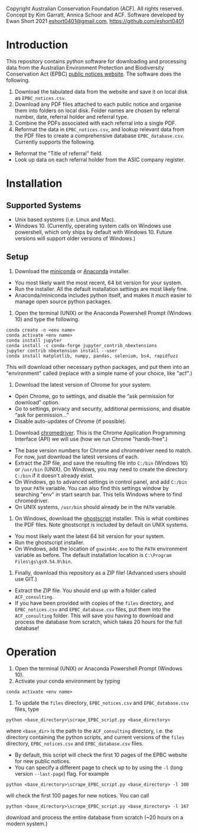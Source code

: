 Copyright Australian Conservation Foundation (ACF). All rights reserved.
Concept by Kim Garratt, Annica Schoor and ACF.
Software developed by Ewan Short 2021
<eshort0401@gmail.com>, <https://github.com/eshort0401>

# Introduction
This repository contains python software for downloading and processing data
from the Australian Environment Protection and Biodiversity Conservation Act (EPBC)
[public notices website](http://epbcnotices.environment.gov.au/publicnoticesreferrals/).
The software does the following.
1. Download the tabulated data from the website and save it on local disk
as `EPBC_notices.csv`.
1. Download any PDF files attached to each public notice and organise them into folders on local disk.
Folder names are chosen by referral number, date, referral holder
and referral type.
1. Combine the PDFs associated with each referral into a single PDF.
1. Reformat the data in `EPBC_notices.csv`, and lookup relevant data from the
PDF files to create a comprehensive database `EPBC_database.csv`. Currently supports
the following.
  - Reformat the "Title of referral" field.
  - Look up data on each referral holder from the ASIC company register.

# Installation

## Supported Systems
- Unix based systems (i.e. Linux and Mac).
- Windows 10. (Currently, operating system calls on Windows use powershell,
which only ships by default with Windows 10. Future versions will support
older versions of Windows.)

## Setup
1. Download the [miniconda](https://docs.conda.io/en/latest/miniconda.html) or
[Anaconda](https://www.anaconda.com/products/individual-b) installer.
  - You most likely want the most recent, 64 bit version for your system.
  - Run the installer. All the default installation settings are most likely fine.
  - Anaconda/miniconda includes python itself, and makes it *much* easier to
  manage open source python packages.
1. Open the terminal (UNIX) or the Anaconda Powershell Prompt (Windows 10) and type
the following.  
```
conda create -n <env name>
conda activate <env name>
conda install jupyter
conda install -c conda-forge jupyter_contrib_nbextensions
jupyter contrib nbextension install --user
conda install matplotlib, numpy, pandas, selenium, bs4, rapidfuzz
```
This will download other necessary python packages, and put them into an
"environment" called <env name> (replace <env name> with a simple name of your choice, like "acf".)
1. Download the latest version of Chrome for your system.
  - Open Chrome, go to settings, and disable the “ask permission for download” option.
  - Go to settings, privacy and security, additional permissions, and disable “ask for permission...”
  - Disable auto-updates of Chrome (if possible).
1. Download [chromedriver](https://chromedriver.chromium.org/downloads). This is the Chrome
Application Programming Interface (API) we will use (how we run Chrome "hands-free".)
  - The base version numbers for Chrome and chromedriver need to match. For now,
  just download the latest versions of each.
  - Extract the ZIP file, and save the resulting file into `C:/bin` (Windows 10)
  or `/usr/bin` (UNIX). On Windows, you may need to create the directory `C:/bin`
  if it doesn't already exist.
  - On Windows, go to advanced settings in control panel, and add `C:/bin`
  to your `PATH` variable. You can also find this settings window by searching
  "env" in start search bar. This tells Windows where to find chromedriver.
  - On UNIX systems, `/usr/bin` should already be in the `PATH` variable.
1. On Windows, download the [ghostscript](https://www.ghostscript.com/download/gsdnld.html) installer.
This is what combines the PDF files. Note ghostscript is included by default
on UNIX systems.    
  - You most likely want the latest 64 bit version for your system.
  - Run the ghostscript installer.
  - On Windows, add the location of `gswin64c.exe` to the `PATH` environment variable as before. The
  default installation location is `C:\Program Files\gs\gs9.54.0\bin`.
1. Finally, download this repository as a ZIP file! (Advanced users should use GIT.)
  - Extract the ZIP file. You should end up with a folder called `ACF_consulting`.
  - If you have been provided with copies of the `files` directory, and `EPBC_notices.csv`
  and `EPBC_database.csv` files, put them into the `ACF_consulting` folder. This
  will save you having to download and process the database from scratch, which takes 20 hours
  for the full database!  

# Operation
1. Open the terminal (UNIX) or Anaconda Powershell Prompt (Windows 10).
1. Activate your conda environment by typing
```
conda activate <env name>
```
1. To update the `files` directory, `EPBC_notices.csv` and `EPBC_database.csv` files,
type
```
python <base_directory>\scrape_EPBC_script.py <base_directory>
```
where `<base_dir>` is the path to the `ACF_consulting` directory, i.e. the directory
containing the python scripts, and current versions of the `files` directory,
`EPBC_notices.csv` and `EPBC_database.csv` files.
  - By default, this script will check the first 10 pages of the EPBC website for new
  public notices.
  - You can specify a different page to check up to by using the `-l` (long version `--last-page`)
  flag. For example
  ```
  python <base_directory>\scrape_EPBC_script.py <base_directory> -l 100
  ```
  will check the first 100 pages for new notices. You can call
  ```
  python <base_directory>\scrape_EPBC_script.py <base_directory> -l 167
  ```
  download and process the entire database from scratch (~20 hours on a modern system.)
